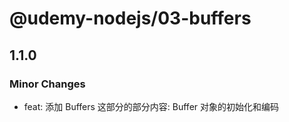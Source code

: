 # @udemy-nodejs/03-buffers

## 1.1.0

### Minor Changes

- feat: 添加 Buffers 这部分的部分内容: Buffer 对象的初始化和编码
